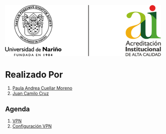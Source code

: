 <div align=center><img src="Img/img01.png"></div>

# Realizado Por
1. [Paula Andrea Cuellar Moreno][00]
1. [Juan Camilo Cruz][01]

## Agenda
1. [VPN][03]
1. [Configuración VPN][02]


[00]:https://github.com/Paula717

[01]:https://github.com/JuanC717

[03]:https://github.com/Paula717/VPN/tree/main/1-VPN

[02]:https://github.com/Paula717/VPN/tree/main/2-Configuracion%20VPN

